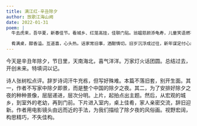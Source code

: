 ```yaml
---
title: 满江红·辛丑除夕
author: 放歌江海山阙
date: 2022-01-31
poem: |
  牛去虎来，吾华夏，新春佳节。看城乡、红笼高挂，佳联门贴。翁媪慈颜添龟寿，儿童笑语燃花爆。更家家、五福喜临门，风旗猎。

  肴满桌，醇香溢。互道喜，心头热。话家常旧事，酒酣情切。旧岁沉浮成过往，新年谋定付心血。敞心扉，酒化陈年瘀，歌新阙。
---
```


今天是辛丑年除夕，节日里，天南海北，喜气洋洋。万家灯火话团圆。总结过去，开创未来。特填词以记。

诗人张树松点评。辞岁诗词汗牛充栋，但写好殊难。本篇不落旧套，别开生面。其一，作者不写家中除夕即景，而是整个中国的除夕之夜。其二，为了安排好除夕之夜的种种景像，层层递进，层次分明。上片，起拍点出主题。然后，从宏观的城乡，到室外的老幼，再到门前。下片进入室内，桌上佳肴，家人亲密交流，辞旧迎新。作者用电影镜头由远而近的手法，为我们描绘了除夕夜的风俗画。视野宏阔，构思精巧，不失佳构。
